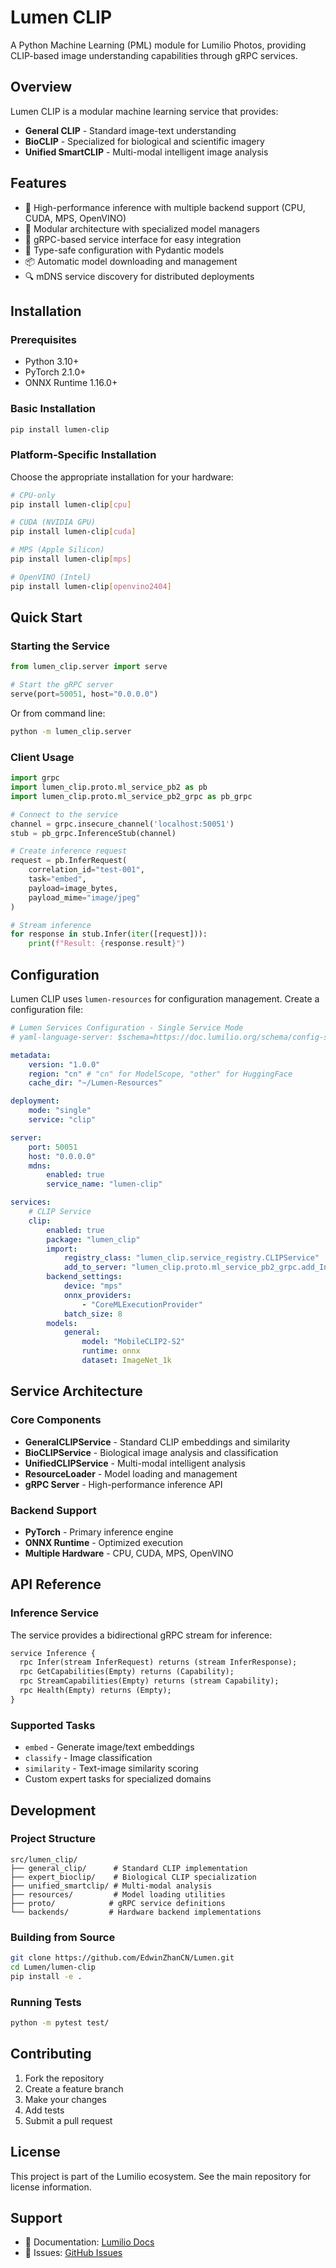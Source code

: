 # Lumen CLIP

A Python Machine Learning (PML) module for Lumilio Photos, providing CLIP-based image understanding capabilities through gRPC services.

## Overview

Lumen CLIP is a modular machine learning service that provides:

- **General CLIP** - Standard image-text understanding
- **BioCLIP** - Specialized for biological and scientific imagery
- **Unified SmartCLIP** - Multi-modal intelligent image analysis

## Features

- 🚀 High-performance inference with multiple backend support (CPU, CUDA, MPS, OpenVINO)
- 🔧 Modular architecture with specialized model managers
- 📡 gRPC-based service interface for easy integration
- 🎯 Type-safe configuration with Pydantic models
- 📦 Automatic model downloading and management
- 🔍 mDNS service discovery for distributed deployments

## Installation

### Prerequisites

- Python 3.10+
- PyTorch 2.1.0+
- ONNX Runtime 1.16.0+

### Basic Installation

```bash
pip install lumen-clip
```

### Platform-Specific Installation

Choose the appropriate installation for your hardware:

```bash
# CPU-only
pip install lumen-clip[cpu]

# CUDA (NVIDIA GPU)
pip install lumen-clip[cuda]

# MPS (Apple Silicon)
pip install lumen-clip[mps]

# OpenVINO (Intel)
pip install lumen-clip[openvino2404]
```

## Quick Start

### Starting the Service

```python
from lumen_clip.server import serve

# Start the gRPC server
serve(port=50051, host="0.0.0.0")
```

Or from command line:

```bash
python -m lumen_clip.server
```

### Client Usage

```python
import grpc
import lumen_clip.proto.ml_service_pb2 as pb
import lumen_clip.proto.ml_service_pb2_grpc as pb_grpc

# Connect to the service
channel = grpc.insecure_channel('localhost:50051')
stub = pb_grpc.InferenceStub(channel)

# Create inference request
request = pb.InferRequest(
    correlation_id="test-001",
    task="embed",
    payload=image_bytes,
    payload_mime="image/jpeg"
)

# Stream inference
for response in stub.Infer(iter([request])):
    print(f"Result: {response.result}")
```

## Configuration

Lumen CLIP uses `lumen-resources` for configuration management. Create a configuration file:

```yaml
# Lumen Services Configuration - Single Service Mode
# yaml-language-server: $schema=https://doc.lumilio.org/schema/config-schema.yaml

metadata:
    version: "1.0.0"
    region: "cn" # "cn" for ModelScope, "other" for HuggingFace
    cache_dir: "~/Lumen-Resources"

deployment:
    mode: "single"
    service: "clip"

server:
    port: 50051
    host: "0.0.0.0"
    mdns:
        enabled: true
        service_name: "lumen-clip"

services:
    # CLIP Service
    clip:
        enabled: true
        package: "lumen_clip"
        import:
            registry_class: "lumen_clip.service_registry.CLIPService"
            add_to_server: "lumen_clip.proto.ml_service_pb2_grpc.add_InferenceServicer_to_server"
        backend_settings:
            device: "mps"
            onnx_providers:
                - "CoreMLExecutionProvider"
            batch_size: 8
        models:
            general:
                model: "MobileCLIP2-S2"
                runtime: onnx
                dataset: ImageNet_1k
```

## Service Architecture

### Core Components

- **GeneralCLIPService** - Standard CLIP embeddings and similarity
- **BioCLIPService** - Biological image analysis and classification
- **UnifiedCLIPService** - Multi-modal intelligent analysis
- **ResourceLoader** - Model loading and management
- **gRPC Server** - High-performance inference API

### Backend Support

- **PyTorch** - Primary inference engine
- **ONNX Runtime** - Optimized execution
- **Multiple Hardware** - CPU, CUDA, MPS, OpenVINO

## API Reference

### Inference Service

The service provides a bidirectional gRPC stream for inference:

```protobuf
service Inference {
  rpc Infer(stream InferRequest) returns (stream InferResponse);
  rpc GetCapabilities(Empty) returns (Capability);
  rpc StreamCapabilities(Empty) returns (stream Capability);
  rpc Health(Empty) returns (Empty);
}
```

### Supported Tasks

- `embed` - Generate image/text embeddings
- `classify` - Image classification
- `similarity` - Text-image similarity scoring
- Custom expert tasks for specialized domains

## Development

### Project Structure

```
src/lumen_clip/
├── general_clip/      # Standard CLIP implementation
├── expert_bioclip/    # Biological CLIP specialization
├── unified_smartclip/ # Multi-modal analysis
├── resources/         # Model loading utilities
├── proto/            # gRPC service definitions
└── backends/         # Hardware backend implementations
```

### Building from Source

```bash
git clone https://github.com/EdwinZhanCN/Lumen.git
cd Lumen/lumen-clip
pip install -e .
```

### Running Tests

```bash
python -m pytest test/
```

## Contributing

1. Fork the repository
2. Create a feature branch
3. Make your changes
4. Add tests
5. Submit a pull request

## License

This project is part of the Lumilio ecosystem. See the main repository for license information.

## Support

- 📖 Documentation: [Lumilio Docs](https://docs.lumilio.org)
- 🐛 Issues: [GitHub Issues](https://github.com/EdwinZhanCN/Lumen/issues)
